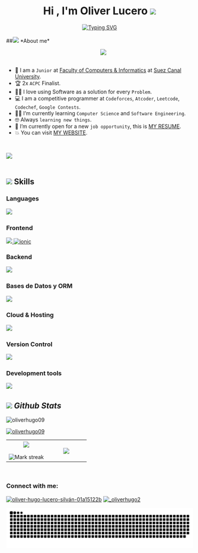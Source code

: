 <!-- Main -->
<div align="center">
<h1><b>Hi , I'm Oliver Lucero </b><img src="https://media.giphy.com/media/hvRJCLFzcasrR4ia7z/giphy.gif" width="35"></h1>
<a href="https://git.io/typing-svg"><img src="https://readme-typing-svg.demolab.com?font=Roboto+Slab&size=22&pause=1000&random=false&width=290&lines=Desarrollador+Frontend+%F0%9F%92%BB;Explorando+el+Backend+%F0%9F%95%B5%EF%B8%8F;Codificando+soluciones+%F0%9F%9A%80;Resolviendo+problemas+%F0%9F%A7%A9;Ideas+a+c%C3%B3digo+%F0%9F%92%A1;Aprendiendo+siempre+%F0%9F%93%9A%E2%9C%8D%EF%B8%8F" alt="Typing SVG" /></a>
</div>
<br>
<!-- About me -->
##<img src = "https://github.com/7oSkaaa/7oSkaaa/blob/main/Images/about_me.gif?raw=true" width = 50px>&nbsp;*About me*

<picture> <img align="right" src="https://github.com/7oSkaaa/7oSkaaa/blob/main/Images/Right_Side.gif?raw=true" width = 250px></picture>

<br><br>

- :school: I am a `Junior` at [Faculty of Computers & Informatics](http://suez.edu.eg/ar/%d9%83%d9%84%d9%8a%d8%a9-%d8%a7%d9%84%d8%ad%d8%a7%d8%b3%d8%a8%d8%a7%d8%aa-%d9%88%d8%a7%d9%84%d9%85%d8%b9%d9%84%d9%88%d9%85%d8%a7%d8%aa/) at [Suez Canal University](http://suez.edu.eg/ar/).
- :trophy: 2x `ACPC` Finalist.
- :technologist: I love using Software as a solution for every `Problem`.
- :computer: I am a competitive programmer at `Codeforces`, `Atcoder`, `Leetcode`, `Codechef`, `Google Contests`.
- :student: I’m currently learning `Computer Science` and `Software Engineering`.
- :nerd_face: Always `learning new things`.
- :thinking: I’m currently open for a new `job opportunity`, this is [MY RESUME](http://lnkiy.in/Ahmed_Hossam_Resume).
- :boom: You can visit [MY WEBSITE](https://cutt.ly/Ahmed_Hossam_Website).
<br>

<img src="https://user-images.githubusercontent.com/73097560/115834477-dbab4500-a447-11eb-908a-139a6edaec5c.gif"><br><br>

<!-- Skills -->
## <img src="https://media2.giphy.com/media/QssGEmpkyEOhBCb7e1/giphy.gif?cid=ecf05e47a0n3gi1bfqntqmob8g9aid1oyj2wr3ds3mg700bl&rid=giphy.gif" width ="25"><b> Skills</b>
<h3 align="left">Languages</h3>
<p align="left">
  <a href="https://skillicons.dev">
    <img src="https://skillicons.dev/icons?i=html,css,js,ts,py" />
  </a>
</p>

<h3 align="left">Frontend</h3>
<p align="left">
  <a href="https://skillicons.dev">
    <img src="https://skillicons.dev/icons?i=angular,react,bootstrap,tailwind,vite" />
     <img  src="https://upload.wikimedia.org/wikipedia/commons/d/d1/Ionic_Logo.svg" alt="ionic" width="40" height="40"/>
  </a>
</p>

<h3 align="left">Backend</h3>
<p align="left">
  <a href="https://skillicons.dev">
    <img src="https://skillicons.dev/icons?i=nodejs,express,django" />
  </a>
</p>

<h3 align="left">Bases de Datos y ORM</h3>
<p align="left">
  <a href="https://skillicons.dev">
    <img src="https://skillicons.dev/icons?i=mysql,sequelize" />
  </a>
</p>

<h3 align="left">Cloud & Hosting</h3>
<p align="left">
  <a href="https://skillicons.dev">
    <img src="https://skillicons.dev/icons?i=firebase,heroku,netlify" />
  </a>
</p>

<h3 align="left">Version Control</h3>
<p align="left">
  <a href="https://skillicons.dev">
    <img src="https://skillicons.dev/icons?i=github,git,md" />
  </a>
</p>

<h3 align="left">Development tools</h3>
<p align="left">
  <a href="https://skillicons.dev">
    <img src="https://skillicons.dev/icons?i=postman,linux,vscode" />
  </a>
</p>








<!-- Github Stats -->
## <img src="https://media.giphy.com/media/iY8CRBdQXODJSCERIr/giphy.gif" width="35"> *Github Stats*

<p align="left"> <img src="https://komarev.com/ghpvc/?username=oliverhugo09&label=Profile%20views&color=0e75b6&style=flat" alt="oliverhugo09" /> </p>
<p align="left"> <a href="https://github.com/ryo-ma/github-profile-trophy"><img src="https://github-profile-trophy.vercel.app/?username=oliverhugo09" alt="oliverhugo09" /></a> </p>

<p  align="center">
<table border="0" align="center">
<tr border="0">
<td width="50%" align="center">  
  <img  align="center"  src="https://github-readme-stats.vercel.app/api?username=oliverhugo09&show_icons=true&locale=es&theme=transparent" />
  <br></br>
  <img  title="🔥 Get streak stats for your profile at git.io/streak-stats" alt="Mark streak" src="https://github-readme-streak-stats.herokuapp.com/?user=oliverhugo09&theme=transparent&langs_count=8&locale=es" />
</td>
<td width="50%" align="center">
  <img  align="center"  src="https://github-readme-stats.anuraghazra1.vercel.app/api/top-langs/?username=oliverhugo09&theme=transparent&no-bg=true&no-frame=true&langs_count=10&locale=es"/>
  </td>
</tr>
</table>
<br>
</p>  


<!-- Contact -->
<h3 align="left">Connect with me:</h3>
<p align="left">
<a href="https://linkedin.com/in/oliver-hugo-lucero-silván-01a15122b" target="blank"><img align="center" src="https://raw.githubusercontent.com/rahuldkjain/github-profile-readme-generator/master/src/images/icons/Social/linked-in-alt.svg" alt="oliver-hugo-lucero-silván-01a15122b" height="30" width="40" /></a>
<a href="https://instagram.com/_oliverhugo2" target="blank"><img align="center" src="https://raw.githubusercontent.com/rahuldkjain/github-profile-readme-generator/master/src/images/icons/Social/instagram.svg" alt="_oliverhugo2" height="30" width="40" /></a>
</p>

<!--- snake -->
<picture>
  <source media="(prefers-color-scheme: dark)" srcset="snake-dark.svg" />
  <source media="(prefers-color-scheme: light)" srcset="snake.svg" />
  <img alt="github-snake" src="https://github.com/OliverHugo09/OliverHugo09/blob/main/snake.svg" />
</picture>
